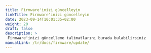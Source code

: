 ```yaml
---
title: Firmware'inizi güncelleyin
linkTitle: Firmware'inizi güncelleyin
date: 2023-09-14T10:01:35+02:00
weight: 20
draft: false
description: >
 Firmware'inizi güncelleme talimatlarını burada bulabilirsiniz
manualLink: /tr/docs/firmware/update/
---
```

